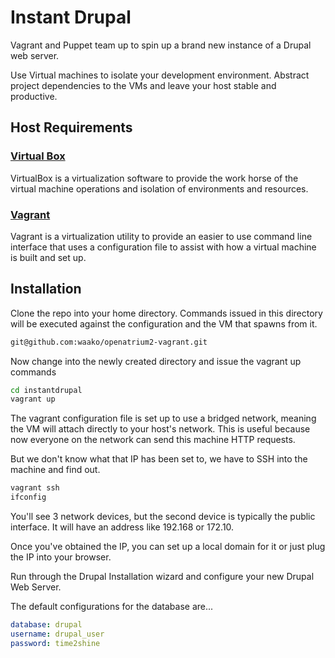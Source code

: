 Instant Drupal
=============

Vagrant and Puppet team up to spin up a brand new instance of a Drupal web server.

Use Virtual machines to isolate your development environment.  Abstract project
dependencies to the VMs and leave your host stable and productive.  

Host Requirements
-----------

### [Virtual Box][2]


VirtualBox is a virtualization software to provide the work
horse of the virtual machine operations and isolation of environments
and resources.

### [Vagrant][2]


Vagrant is a virtualization utility to provide an easier to use
command line interface that uses a configuration file to assist
with how a virtual machine is built and set up.

Installation
------------

Clone the repo into your home directory. Commands issued in this directory 
will be executed against the configuration and the VM that spawns from it.

```bash
git@github.com:waako/openatrium2-vagrant.git 
```

Now change into the newly created directory and issue the 
vagrant up commands

```bash
cd instantdrupal
vagrant up
```

The vagrant configuration file is set up to use a bridged network, meaning the VM
will attach directly to your host's network.  This is useful because now
everyone on the network can send this machine HTTP requests.  

But we don't know what that IP has been set to, we have to SSH
into the machine and find out.

```bash
vagrant ssh
ifconfig
```

You'll see 3 network devices, but the second device is typically the public interface. 
It will have an address like 192.168 or 172.10.

Once you've obtained the IP, you can set up a local domain for it or just 
plug the IP into your browser.


Run through the Drupal Installation wizard and configure your new Drupal Web Server.

The default configurations for the database are...

```yml
database: drupal
username: drupal_user
password: time2shine
```

[1]: http://www.vagrantup.com/                      "Vagrant"
[2]: https://www.virtualbox.org/wiki/Downloads      "VirtualBox"
[3]: http://files.vagrantup.com/lucid64.box         "Download Lucid 64"
[4]: http://docs.vagrantup.com/v2/boxes.html        "Vagrant Install Box"
